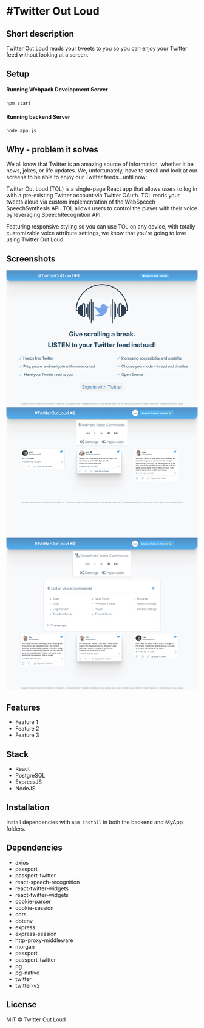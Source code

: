 # #Twitter Out Loud

## Short description

Twitter Out Loud reads your tweets to you so you can enjoy your Twitter feed without looking at a screen.

## Setup

#### Running Webpack Development Server

```sh
npm start
```

#### Running backend Server

```sh
node app.js
```

## Why - problem it solves

We all know that Twitter is an amazing source of information, whether it be news, jokes, or life updates. We, unfortunately, have to scroll and look at our screens to be able to enjoy our Twitter feeds...until now:

Twitter Out Loud (TOL) is a single-page React app that allows users to log in with a pre-existing Twitter account via Twitter OAuth. TOL reads your tweets aloud via custom implementation of the WebSpeech SpeechSynthesis API. TOL allows users to control the player with their voice by leveraging SpeechRecognition API.

Featuring responsive styling so you can use TOL on any device, with totally customizable voice attribute settings, we know that you're going to love using Twitter Out Loud.

## Screenshots

![Landing Page](https://github.com/Amazigh-SR/twitteroutloud/blob/master/docs/Landing_page.png)
![twitterOutLoud Player](https://github.com/Amazigh-SR/twitteroutloud/blob/master/docs/TwitterOutLoud_player.png)
![Voice Commands](https://github.com/Amazigh-SR/twitteroutloud/blob/master/docs/voice_commands.png)

## Features

- Feature 1
- Feature 2
- Feature 3

## Stack

- React
- PostgreSQL
- ExpressJS
- NodeJS

## Installation

Install dependencies with `npm install` in both the backend and MyApp folders.

## Dependencies

- axios
- passport
- passport-twitter
- react-speech-recognition
- react-twitter-widgets
- react-twitter-widgets
- cookie-parser
- cookie-session
- cors
- dotenv
- express
- express-session
- http-proxy-middleware
- morgan
- passport
- passport-twitter
- pg
- pg-native
- twitter
- twitter-v2

## License

MIT © Twitter Out Loud
